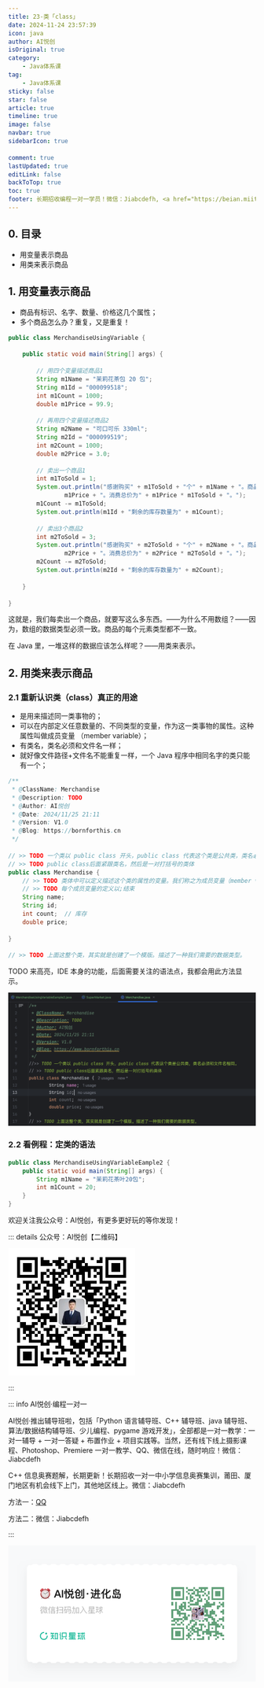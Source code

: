 ```yaml
---
title: 23-类「class」
date: 2024-11-24 23:57:39
icon: java
author: AI悦创
isOriginal: true
category: 
    - Java体系课
tag:
    - Java体系课
sticky: false
star: false
article: true
timeline: true
image: false
navbar: true
sidebarIcon: true

comment: true
lastUpdated: true
editLink: false
backToTop: true
toc: true
footer: 长期招收编程一对一学员！微信：Jiabcdefh, <a href="https://beian.miit.gov.cn/" target="_blank">闽ICP备19021486号-6</a>
---
```


## 0. 目录

- 用变量表示商品
- 用类来表示商品

## 1. 用变量表示商品

- 商品有标识、名字、数量、价格这几个属性；
- 多个商品怎么办？重复，又是重复！

```java
public class MerchandiseUsingVariable {

    public static void main(String[] args) {

        // 用四个变量描述商品1
        String m1Name = "茉莉花茶包 20 包";
        String m1Id = "000099518";
        int m1Count = 1000;
        double m1Price = 99.9;

        // 再用四个变量描述商品2
        String m2Name = "可口可乐 330ml";
        String m2Id = "000099519";
        int m2Count = 1000;
        double m2Price = 3.0;

        // 卖出一个商品1
        int m1ToSold = 1;
        System.out.println("感谢购买" + m1ToSold + "个" + m1Name + "。商品单价为" +
                m1Price + "。消费总价为" + m1Price * m1ToSold + "。");
        m1Count -= m1ToSold;
        System.out.println(m1Id + "剩余的库存数量为" + m1Count);

        // 卖出3个商品2
        int m2ToSold = 3;
        System.out.println("感谢购买" + m2ToSold + "个" + m2Name + "。商品单价为" +
                m2Price + "。消费总价为" + m2Price * m2ToSold + "。");
        m2Count -= m2ToSold;
        System.out.println(m2Id + "剩余的库存数量为" + m2Count);

    }

}
```

这就是，我们每卖出一个商品，就要写这么多东西。——为什么不用数组？——因为，数组的数据类型必须一致。商品的每个元素类型都不一致。

在 Java 里，一堆这样的数据应该怎么样呢？——用类来表示。

## 2. 用类来表示商品

### 2.1 重新认识类（class）真正的用途

- 是用来描述同一类事物的；
- 可以在内部定义任意数量的、不同类型的变量，作为这一类事物的属性。这种属性叫做成员变量 （member variable）；
- 有类名，类名必须和文件名一样；
- 就好像文件路径+文件名不能重复一样，一个 Java 程序中相同名字的类只能有一个；

```java
/**
 * @ClassName: Merchandise
 * @Description: TODO
 * @Author: AI悦创
 * @Date: 2024/11/25 21:11
 * @Version: V1.0
 * @Blog: https://bornforthis.cn
 */

// >> TODO 一个类以 public class 开头，public class 代表这个类是公共类，类名必须和文件名相同。
// >> TODO public class后面紧跟类名，然后是一对打括号的类体
public class Merchandise {
    // >> TODO 类体中可以定义描述这个类的属性的变量。我们称之为成员变量（member variable）
    // >> TODO 每个成员变量的定义以;结束
    String name;
    String id;
    int count;  // 库存
    double price;

}

// >> TODO 上面这整个类，其实就是创建了一个模版。描述了一种我们需要的数据类型。
```

TODO 来高亮，IDE 本身的功能，后面需要关注的语法点，我都会用此方法显示。

![](./23.assets/image-20241125212359096.png)



### 2.2 看例程：定类的语法

```java
public class MerchandiseUsingVariableEample2 {
    public static void main(String[] args) {
        String m1Name = "茉莉花茶叶20包";
        int m1Count = 20;
    }
}
```





























欢迎关注我公众号：AI悦创，有更多更好玩的等你发现！

::: details 公众号：AI悦创【二维码】

![](/gzh.jpg)

:::

::: info AI悦创·编程一对一

AI悦创·推出辅导班啦，包括「Python 语言辅导班、C++ 辅导班、java 辅导班、算法/数据结构辅导班、少儿编程、pygame 游戏开发」，全部都是一对一教学：一对一辅导 + 一对一答疑 + 布置作业 + 项目实践等。当然，还有线下线上摄影课程、Photoshop、Premiere 一对一教学、QQ、微信在线，随时响应！微信：Jiabcdefh

C++ 信息奥赛题解，长期更新！长期招收一对一中小学信息奥赛集训，莆田、厦门地区有机会线下上门，其他地区线上。微信：Jiabcdefh

方法一：[QQ](http://wpa.qq.com/msgrd?v=3&uin=1432803776&site=qq&menu=yes)

方法二：微信：Jiabcdefh

:::

![](/zsxq.jpg)
